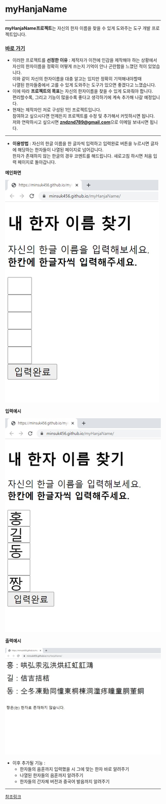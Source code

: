 # myHanjaName

---
**myHanjaName프로젝트**는 자신의 한자 이름을 찾을 수 있게 도와주는 도구 개발 프로젝트입니다.   
### [바로 가기](https://minsuk456.github.io/myHanjaName/)
- 이러한 프로젝트를 **선정한 이유** : 제작자가 이전에 인감을 제작해야 하는 상황에서   
자신의 한자이름을 정확히 어떻게 쓰는지 기억이 안나 곤란함을 느꼈던 적이 있었습니다.   
이와 같이 자신의 한자이름을 대충 알고는 있지만 정확히 기억해내야할때   
나열된 한자들중에서 고를 수 있게 도와주는 도구가 있으면 좋겠다고 느꼈습니다.   
- 이에 따라 **프로젝트의 목표**는 자신의 한자이름을 찾을 수 있게 도와줘야 합니다.   
편리할수록, 그리고 기능이 많을수록 좋다고 생각하기에 계속 추가해 나갈 예정입니다.   
- 현재는 제작자인 저로 구성된 1인 프로젝트입니다.   
참여하고 싶으시다면 언제든지 프로젝트를 수정 및 추가해서 커밋하시면 됩니다.   
저와 연락하시고 싶으시면 **zndznd789@gmail.com**으로 이메일 보내시면 됩니다.   

---

 - **이용방법** : 자신의 한글 이름을 한 글자씩 입력하고 입력완료 버튼을 누르시면 글자에 해당하는 한자들이 나열된 페이지로 넘어갑니다.   
한자가 존재하지 않는 한글의 경우 코멘트를 해드립니다. 새로고침 하시면 처음 입력 페이지로 돌아갑니다.   

**메인화면**   

![mainpage](./img/mainpage.jpg)   

**입력예시**   

![inputHong](./img/inputHonggildong.jpg)   

**출력예시**    

![resultHong](./img/resultHonggildong.jpg)   

 - 이후 추가될 기능 :
   * 한자들의 음훈까지 입력했을 시 그에 맞는 한자 바로 알려주기
	* 나열된 한자들의 음훈까지 알려주기
	 * 한자들의 간자체 버전과 중국어 발음까지 알려주기

---
[참조링크](http://egloos.zum.com/byulbada/v/2224585)

